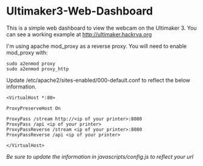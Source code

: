 # Ultimaker3-Web-Dashboard

This is a simple web dashboard to view the webcam on the Ultimaker 3.  You can see a working example at http://ultimaker.hackrva.org

I'm using apache mod\_proxy as a reverse proxy. You will need to enable mod_proxy with:

    sudo a2enmod proxy
    sudo a2enmod proxy_http


Update /etc/apache2/sites-enabled/000-default.conf to reflect the below information.



    <VirtualHost *:80>

    ProxyPreserveHost On

    ProxyPass /stream http://<ip of your printer>:8080
    ProxyPass /api <ip of your printer>
    ProxyPassReverse /stream <ip of your printer>:8080
    ProxyPassReverse /api <ip of your printer>

    </VirtualHost>

*Be sure to update the information in javascripts/config.js to reflect your url*

